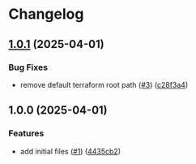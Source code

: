# Changelog

## [1.0.1](https://github.com/CloudNationHQ/az-cn-go-diffy/compare/v1.0.0...v1.0.1) (2025-04-01)


### Bug Fixes

* remove default terraform root path ([#3](https://github.com/CloudNationHQ/az-cn-go-diffy/issues/3)) ([c28f3a4](https://github.com/CloudNationHQ/az-cn-go-diffy/commit/c28f3a400260be90ecf9421fef12420cb92e6d8a))

## 1.0.0 (2025-04-01)


### Features

* add initial files ([#1](https://github.com/CloudNationHQ/az-cn-go-diffy/issues/1)) ([4435cb2](https://github.com/CloudNationHQ/az-cn-go-diffy/commit/4435cb2be2400eb91e6e3a734b538832a261bdcb))
